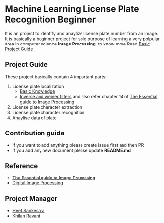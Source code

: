 # Machine Learning License Plate Recognition Beginner
It is an project to identify and anaylize license plate number from an image. It is basically a beginner project for sole purpose of learning a very polpular area in computer science **Image Processing**.
to know more Read [Basic Project Guide](docs/p-1628--number_place_recognition.pdf)

## Project Guide

These project basically contain 4 important parts:-
1. License plate localization
   * [Basic Knowledge](docs/IJETT-V10P322.pdf)
   * [Inverse and weiner filters](docs/ImageRestoration.pdf) and also refer chapter 14 of [The Essential guide to Image Processing](docs/bovik_image_processing.pdf)
1. License plate character extraction
1. License plate character recognition
1. Anaylise data of plate

## Contribution guide

* If you want to add anything please create issue first and then PR
* If you add any new document please update **README.md**

## Reference 
* [The Essential guide to Image Processing](docs/bovik_image_processing.pdf)
* [Digital Image Processing](docs/Digital_Image_Processing_2ndEd.pdf)

## Project Manager

* [Heet Sankesara](https://github.com/Hsankesara)
* [Khilan Ravani](https://github.com/khilanravani)
